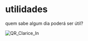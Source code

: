 # utilidades
quem sabe algum dia poderá ser útil?

![QR_Clarice_In](https://user-images.githubusercontent.com/83498839/157456575-58f3ce78-8708-4d31-a804-e3657eb87008.png)
